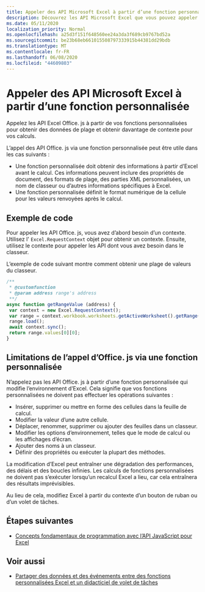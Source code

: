```yaml
---
title: Appeler des API Microsoft Excel à partir d’une fonction personnalisée
description: Découvrez les API Microsoft Excel que vous pouvez appeler à partir de votre fonction personnalisée.
ms.date: 05/11/2020
localization_priority: Normal
ms.openlocfilehash: a25d3f151f648560ee24a3da3f689cb9767bd52a
ms.sourcegitcommit: be23b68eb661015508797333915b44381dd29bdb
ms.translationtype: MT
ms.contentlocale: fr-FR
ms.lasthandoff: 06/08/2020
ms.locfileid: "44609803"
---
```

# <a name="call-microsoft-excel-apis-from-a-custom-function"></a>Appeler des API Microsoft Excel à partir d’une fonction personnalisée

Appelez les API Excel Office. js à partir de vos fonctions personnalisées pour obtenir des données de plage et obtenir davantage de contexte pour vos calculs.

L’appel des API Office. js via une fonction personnalisée peut être utile dans les cas suivants :

- Une fonction personnalisée doit obtenir des informations à partir d’Excel avant le calcul. Ces informations peuvent inclure des propriétés de document, des formats de plage, des parties XML personnalisées, un nom de classeur ou d’autres informations spécifiques à Excel.
- Une fonction personnalisée définit le format numérique de la cellule pour les valeurs renvoyées après le calcul.

## <a name="code-sample"></a>Exemple de code

Pour appeler les API Office. js, vous avez d’abord besoin d’un contexte. Utilisez l' `Excel.RequestContext` objet pour obtenir un contexte. Ensuite, utilisez le contexte pour appeler les API dont vous avez besoin dans le classeur.

L’exemple de code suivant montre comment obtenir une plage de valeurs du classeur.

```JavaScript
/**
 * @customfunction
 * @param address range's address
 **/
async function getRangeValue (address) {
 var context = new Excel.RequestContext();
 var range = context.workbook.worksheets.getActiveWorksheet().getRange(address);
 range.load();
 await context.sync();
 return range.values[0][0];
}
```

## <a name="limitations-of-calling-officejs-through-a-custom-function"></a>Limitations de l’appel d’Office. js via une fonction personnalisée

N’appelez pas les API Office. js à partir d’une fonction personnalisée qui modifie l’environnement d’Excel. Cela signifie que vos fonctions personnalisées ne doivent pas effectuer les opérations suivantes :

- Insérer, supprimer ou mettre en forme des cellules dans la feuille de calcul.
- Modifier la valeur d’une autre cellule.
- Déplacer, renommer, supprimer ou ajouter des feuilles dans un classeur.
- Modifier les options d’environnement, telles que le mode de calcul ou les affichages d’écran.
- Ajouter des noms à un classeur.
- Définir des propriétés ou exécuter la plupart des méthodes.

La modification d’Excel peut entraîner une dégradation des performances, des délais et des boucles infinies. Les calculs de fonctions personnalisées ne doivent pas s’exécuter lorsqu’un recalcul Excel a lieu, car cela entraînera des résultats imprévisibles.

Au lieu de cela, modifiez Excel à partir du contexte d’un bouton de ruban ou d’un volet de tâches.

## <a name="next-steps"></a>Étapes suivantes

- [Concepts fondamentaux de programmation avec l’API JavaScript pour Excel](../reference/overview/excel-add-ins-reference-overview.md)

## <a name="see-also"></a>Voir aussi

- [Partager des données et des événements entre des fonctions personnalisées Excel et un didacticiel de volet de tâches](../tutorials/share-data-and-events-between-custom-functions-and-the-task-pane-tutorial.md)
